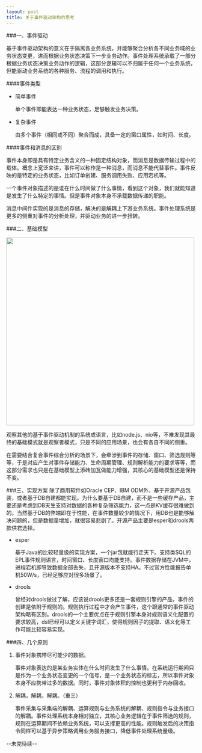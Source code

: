 ```yaml
---
layout: post
title: 关于事件驱动架构的思考
---
```


###一、事件驱动

基于事件驱动架构的意义在于隔离各业务系统，并能够聚合分析各不同业务域的业务状态变更，进而根据业务状态决策下一步业务动作。事件处理系统承载了一部分根据业务状态决策业务动作的逻辑，这部分逻辑可以不归属于任何一个业务系统，但能驱动业务系统的各种服务、流程的调用和执行。

####事件类型
- 简单事件
	
	单个事件即能表达一种业务状态，足够触发业务决策。
	
- 复杂事件

	由多个事件（相同或不同）聚合而成，具备一定的窗口属性，如时间、长度。


####事件和消息的区别

事件本身即是具有特定业务含义的一种固定结构对象，而消息是数据传输过程中的载体。概念上宽泛来讲，事件可以称作是一种消息，而消息不能代替事件。事件反映的是特定的业务状态，比如订单创建、服务调用失败、应用宕机等。

一个事件对象描述的是谁在什么时间做了什么事情，看到这个对象，我们就能知道是发生了什么特定的事情。但是事件对象本身不承载数据传递的职能。

消息中间件实现的是消息的存储，解决的是解耦上下游业务系统。事件处理系统是更多的侧重对事件的分析处理，并驱动业务的进一步扭转。

###二、基础模型

<img src="http://i1371.photobucket.com/albums/ag283/njzeroc/Develop/listener.png_zpsisj0stia.jpeg" width="500px"/>

观察其他的基于事件驱动机制的系统或语言，比如node.js、nio等，不难发现其最终的基础模式就是观察者模式，只是不同的应用场景，也会有各自不同的侧重。

在需要结合复合事件综合分析的场景下，会牵涉到事件的存储、窗口、筛选规则等等，于是对应产生对事件存储能力、生命周期管理、规则解析能力的要求等等，而这部分需求也只是在基础模型上添砖加瓦做能力增强，其核心的基础模型还是保持不变。

###三、实现方案
除了商用软件如Oracle CEP、IBM ODM外，基于开源产品包装，或者基于DB自建都能实现。为什么要基于DB自建，而不是一些缓存产品，主要还是考虑到DB天生支持对数据的各种复杂筛选能力，这一点是KV缓存很难做到的。当然基于DB的弊端即在于性能，在事件数量较少的情况下，用DB也是能够解决问题的，但是数据量增加，就很容易悲剧了。开源产品主要是esper和drools两款供君选择。

- esper

	基于Java的比较轻量级的实现方案，一个jar包就能行走天下。支持类SQL的EPL事件规则语言，时间窗口、长度窗口均能支持。事件数据存储在JVM中，进程宕机即导致数据全部丢失，且开源版本不支持HA。不过官方性能报告单机50W/s，已经足够应对很多场景了。

- drools

	曾经对drools做过了解，应该说drools更多还是一套规则引擎的产品，事件的创建是依附于规则的。规则执行过程中才会产生事件，这个跟通常的事件驱动架构略有区别。drools的一个主要优点在于规则引擎本身对规则语义化配置的要求较高，dsl已经可以定义关键字词汇，使得规则因子的提取、语义化等工作可能比较容易实现。


###四、几个原则
1. 事件对象携带尽可能少的数据。

	事件对象表达的是某业务实体在什么时间发生了什么事情。在系统运行期间只是作为一个业务状态变更的一个信号，是一个业务状态的标志，所以事件对象本身不应携带过多的数据。同时，事件对象体积的控制也更利于内存回收。
	
2. 解耦，解耦，解耦。（重三）

	事件采集与采集端的解耦、运算规则与业务系统的解耦、规则指令与业务接口的解耦。事件处理系统本身相对独立，其核心业务逻辑在于事件筛选的规则，规则在运算期间不依赖业务系统，可以支撑更高的性能。规则触发后的决策指令同样可以基于异步策略调用业务服务接口，降低事件处理系统量级。
	
--未完待续--



